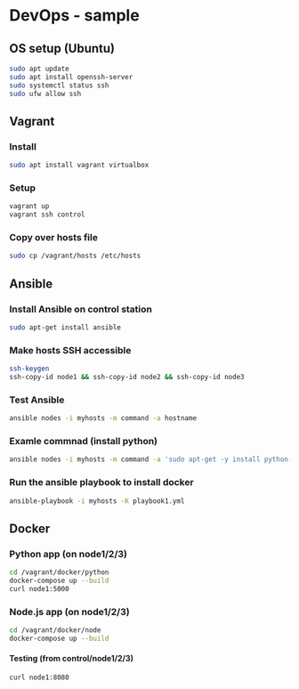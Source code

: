 # DevOps - sample

## OS setup (Ubuntu)

```bash
sudo apt update
sudo apt install openssh-server
sudo systemctl status ssh
sudo ufw allow ssh
```

## Vagrant

### Install

```bash
sudo apt install vagrant virtualbox
```

### Setup

```bash
vagrant up
vagrant ssh control
```

### Copy over hosts file

```bash
sudo cp /vagrant/hosts /etc/hosts
```

## Ansible

### Install Ansible on control station

```bash
sudo apt-get install ansible
```

### Make hosts SSH accessible

```bash
ssh-keygen
ssh-copy-id node1 && ssh-copy-id node2 && ssh-copy-id node3
```

### Test Ansible
```bash
ansible nodes -i myhosts -m command -a hostname
```

### Examle commnad (install python)
```bash
ansible nodes -i myhosts -m command -a 'sudo apt-get -y install python-simplejson'
```

### Run the ansible playbook to install docker
```bash
ansible-playbook -i myhosts -K playbook1.yml
```

## Docker

### Python app (on node1/2/3)
```bash
cd /vagrant/docker/python
docker-compose up --build
curl node1:5000
```

### Node.js app (on node1/2/3)
```bash
cd /vagrant/docker/node
docker-compose up --build
```

#### Testing (from control/node1/2/3)

```bash
curl node1:8080
```